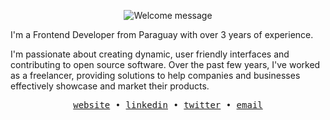 <p align="center">
		<img alt="Welcome message" 
         src="https://readme-typing-svg.herokuapp.com?font=Cascadia+Code+PL&weight=500&size=30&pause=1000&center=true&vCenter=true&random=false&width=435&lines=Hey!+I'm+Lucas+%F0%9F%91%8B%F0%9F%8F%BB"
    />
</p>

I'm a Frontend Developer from Paraguay with over 3 years of experience.

I'm passionate about creating dynamic, user friendly interfaces and contributing to open source software. Over the past few years, I've worked as a freelancer, providing solutions to help companies and businesses effectively showcase and market their products.

<div align='center'>
  <samp>
    <a href='https://lucasco.dev/'>website</a> •
    <a href='https://www.linkedin.com/in/lucascodev'>linkedin</a> •
    <a href='https://x.com/lucascodev'>twitter</a> •
    <a href='mailto:cascolucasisaias@gmail.com/'>email</a> 
  </samp>
</div>
